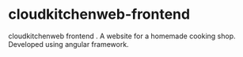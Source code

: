 # cloudkitchenweb-frontend
cloudkitchenweb frontend . A website for a homemade cooking shop. Developed using angular framework.
